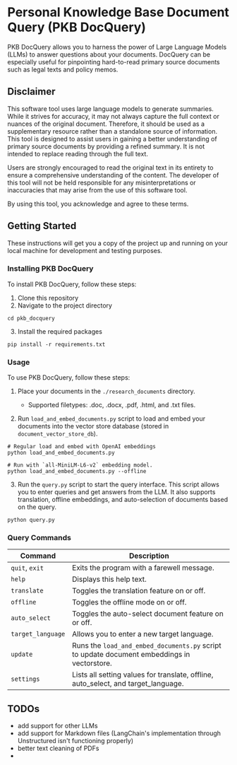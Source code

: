 # Personal Knowledge Base Document Query (PKB DocQuery)

PKB DocQuery allows you to harness the power of Large Language Models (LLMs) to answer questions about your documents. DocQuery can be especially useful for pinpointing hard-to-read primary source documents such as legal texts and policy memos.

## Disclaimer

This software tool uses large language models to generate summaries. While it strives for accuracy, it may not always capture the full context or nuances of the original document. Therefore, it should be used as a supplementary resource rather than a standalone source of information. This tool is designed to assist users in gaining a better understanding of primary source documents by providing a refined summary. It is not intended to replace reading through the full text. 

Users are strongly encouraged to read the original text in its entirety to ensure a comprehensive understanding of the content. The developer of this tool will not be held responsible for any misinterpretations or inaccuracies that may arise from the use of this software tool.

By using this tool, you acknowledge and agree to these terms.

## Getting Started

These instructions will get you a copy of the project up and running on your local machine for development and testing purposes.

### Installing PKB DocQuery

To install PKB DocQuery, follow these steps:

1. Clone this repository
2. Navigate to the project directory
```
cd pkb_docquery
```
3. Install the required packages
```
pip install -r requirements.txt
```

### Usage

To use PKB DocQuery, follow these steps:

1. Place your documents in the `./research_documents` directory.
   - Supported filetypes: .doc, .docx, .pdf, .html, and .txt files.

2. Run `load_and_embed_documents.py` script to load and embed your documents into the vector store database (stored in `document_vector_store_db`).
```
# Regular load and embed with OpenAI embeddings
python load_and_embed_documents.py

# Run with `all-MiniLM-L6-v2` embedding model.
python load_and_embed_documents.py --offline
```
3. Run the `query.py` script to start the query interface. This script allows you to enter queries and get answers from the LLM. It also supports translation, offline embeddings, and auto-selection of documents based on the query.
```
python query.py
```
### Query Commands
Command                         | Description
------------------------------- | ----------------------------------------------
`quit`, `exit`                     | Exits the program with a farewell message.
`help`                            | Displays this help text.
`translate`                       | Toggles the translation feature on or off.
`offline`                         | Toggles the offline mode on or off.
`auto_select`                     | Toggles the auto-select document feature on or off.
`target_language`                 | Allows you to enter a new target language.
`update`                          | Runs the `load_and_embed_documents.py` script to update document embeddings in vectorstore.
`settings`                        | Lists all setting values for translate, offline, auto_select, and target_language.

## TODOs
* add support for other LLMs
* add support for Markdown files (LangChain's implementation through Unstructured isn't functioning properly)
* better text cleaning of PDFs
* 